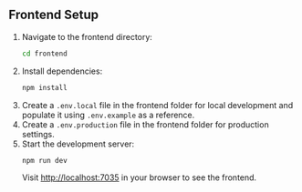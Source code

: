 ## Frontend Setup

1. Navigate to the frontend directory:
   ```bash
   cd frontend
   ```
2. Install dependencies:
   ```bash
   npm install
   ```
3. Create a `.env.local` file in the frontend folder for local development and populate it using `.env.example` as a reference.
4. Create a `.env.production` file in the frontend folder for production settings.
5. Start the development server:
   ```bash
   npm run dev
   ```
   Visit [http://localhost:7035](http://localhost:7035) in your browser to see the frontend.
